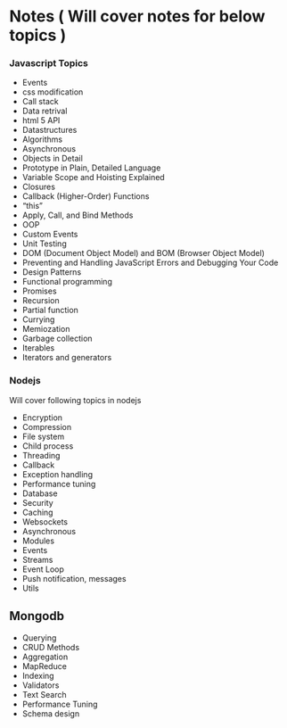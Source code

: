 # Notes ( Will cover notes for below topics )




### Javascript Topics

* Events
* css modification
* Call stack
* Data retrival
* html 5 API
* Datastructures
* Algorithms
* Asynchronous
* Objects in Detail
* Prototype in Plain, Detailed Language
* Variable Scope and Hoisting Explained
* Closures
* Callback (Higher-Order) Functions
* “this”
* Apply, Call, and Bind Methods
* OOP
* Custom Events
* Unit Testing
* DOM (Document Object Model) and BOM (Browser Object Model)
* Preventing and Handling JavaScript Errors and Debugging Your Code
* Design Patterns
* Functional programming
* Promises
* Recursion
* Partial function
* Currying
* Memiozation
* Garbage collection
* Iterables
* Iterators and generators


### Nodejs
Will cover following topics in nodejs

* Encryption
* Compression
* File system
* Child process
* Threading
* Callback
* Exception handling
* Performance tuning
* Database
* Security    
* Caching
* Websockets
* Asynchronous
* Modules
* Events
* Streams
* Event Loop
* Push notification, messages
* Utils


## Mongodb

* Querying
* CRUD Methods
* Aggregation
* MapReduce
* Indexing
* Validators
* Text Search
* Performance Tuning
* Schema design



